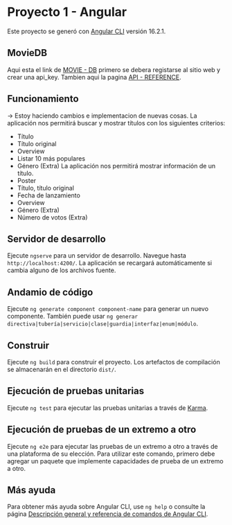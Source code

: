 # Proyecto 1 - Angular

Este proyecto se generó con [Angular CLI](https://github.com/angular/angular-cli) versión 16.2.1.

## MovieDB

Aqui esta el link de [MOVIE - DB](https://www.themoviedb.org/) primero se debera registarse al sitio web y crear una api_key. 
Tambien aqui la pagina [API - REFERENCE](https://developer.themoviedb.org/reference/intro/getting-started).

## Funcionamiento
-> Estoy haciendo cambios e implementacion de nuevas cosas.
La aplicación nos permitirá buscar y mostrar títulos con los siguientes criterios:
- Título
- Título original
- Overview
- Listar 10 más populares
- Género (Extra)
La aplicación nos permitirá mostrar información de un título.
- Poster
- Título, título original
- Fecha de lanzamiento
- Overview
- Género (Extra)
- Número de votos (Extra)

## Servidor de desarrollo

Ejecute `ngserve` para un servidor de desarrollo. Navegue hasta `http://localhost:4200/`. La aplicación se recargará automáticamente si cambia alguno de los archivos fuente. 

## Andamio de código

Ejecute `ng generate component component-name` para generar un nuevo componente. También puede usar `ng generar directiva|tubería|servicio|clase|guardia|interfaz|enum|módulo`.

## Construir

Ejecute `ng build` para construir el proyecto. Los artefactos de compilación se almacenarán en el directorio `dist/`.

## Ejecución de pruebas unitarias

Ejecute `ng test` para ejecutar las pruebas unitarias a través de [Karma](https://karma-runner.github.io).

## Ejecución de pruebas de un extremo a otro

Ejecute `ng e2e` para ejecutar las pruebas de un extremo a otro a través de una plataforma de su elección. Para utilizar este comando, primero debe agregar un paquete que implemente capacidades de prueba de un extremo a otro.

## Más ayuda

Para obtener más ayuda sobre Angular CLI, use `ng help` o consulte la página [Descripción general y referencia de comandos de Angular CLI](https://angular.io/cli).
